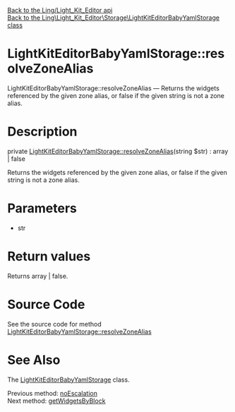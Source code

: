 [Back to the Ling/Light_Kit_Editor api](https://github.com/lingtalfi/Light_Kit_Editor/blob/master/doc/api/Ling/Light_Kit_Editor.md)<br>
[Back to the Ling\Light_Kit_Editor\Storage\LightKitEditorBabyYamlStorage class](https://github.com/lingtalfi/Light_Kit_Editor/blob/master/doc/api/Ling/Light_Kit_Editor/Storage/LightKitEditorBabyYamlStorage.md)


LightKitEditorBabyYamlStorage::resolveZoneAlias
================



LightKitEditorBabyYamlStorage::resolveZoneAlias — Returns the widgets referenced by the given zone alias, or false if the given string is not a zone alias.




Description
================


private [LightKitEditorBabyYamlStorage::resolveZoneAlias](https://github.com/lingtalfi/Light_Kit_Editor/blob/master/doc/api/Ling/Light_Kit_Editor/Storage/LightKitEditorBabyYamlStorage/resolveZoneAlias.md)(string $str) : array | false




Returns the widgets referenced by the given zone alias, or false if the given string is not a zone alias.




Parameters
================


- str

    


Return values
================

Returns array | false.








Source Code
===========
See the source code for method [LightKitEditorBabyYamlStorage::resolveZoneAlias](https://github.com/lingtalfi/Light_Kit_Editor/blob/master/Storage/LightKitEditorBabyYamlStorage.php#L145-L152)


See Also
================

The [LightKitEditorBabyYamlStorage](https://github.com/lingtalfi/Light_Kit_Editor/blob/master/doc/api/Ling/Light_Kit_Editor/Storage/LightKitEditorBabyYamlStorage.md) class.

Previous method: [noEscalation](https://github.com/lingtalfi/Light_Kit_Editor/blob/master/doc/api/Ling/Light_Kit_Editor/Storage/LightKitEditorBabyYamlStorage/noEscalation.md)<br>Next method: [getWidgetsByBlock](https://github.com/lingtalfi/Light_Kit_Editor/blob/master/doc/api/Ling/Light_Kit_Editor/Storage/LightKitEditorBabyYamlStorage/getWidgetsByBlock.md)<br>

